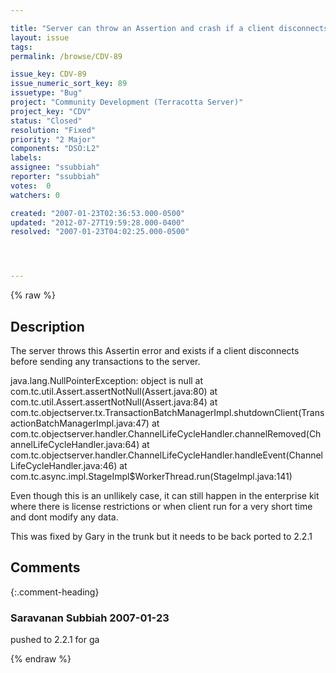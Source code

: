 ```yaml
---

title: "Server can throw an Assertion and crash if a client disconnects before sending any transactions to the server."
layout: issue
tags: 
permalink: /browse/CDV-89

issue_key: CDV-89
issue_numeric_sort_key: 89
issuetype: "Bug"
project: "Community Development (Terracotta Server)"
project_key: "CDV"
status: "Closed"
resolution: "Fixed"
priority: "2 Major"
components: "DSO:L2"
labels: 
assignee: "ssubbiah"
reporter: "ssubbiah"
votes:  0
watchers: 0

created: "2007-01-23T02:36:53.000-0500"
updated: "2012-07-27T19:59:28.000-0400"
resolved: "2007-01-23T04:02:25.000-0500"




---
```


{% raw %}

## Description

<div markdown="1" class="description">

The server throws this Assertin error and exists if a client disconnects before sending any transactions to the server.

java.lang.NullPointerException: object is null
        at com.tc.util.Assert.assertNotNull(Assert.java:80)
        at com.tc.util.Assert.assertNotNull(Assert.java:84)
        at com.tc.objectserver.tx.TransactionBatchManagerImpl.shutdownClient(TransactionBatchManagerImpl.java:47)
        at com.tc.objectserver.handler.ChannelLifeCycleHandler.channelRemoved(ChannelLifeCycleHandler.java:64)
        at com.tc.objectserver.handler.ChannelLifeCycleHandler.handleEvent(ChannelLifeCycleHandler.java:46)
        at com.tc.async.impl.StageImpl$WorkerThread.run(StageImpl.java:141)

Even though this is an unllikely case, it can still happen in the enterprise kit where there is license restrictions or when client run for a very short time and dont modify any data. 

This was fixed by Gary in the trunk but it needs to be back ported to 2.2.1


</div>

## Comments


{:.comment-heading}
### **Saravanan Subbiah** <span class="date">2007-01-23</span>

<div markdown="1" class="comment">

pushed to 2.2.1 for ga

</div>



{% endraw %}

